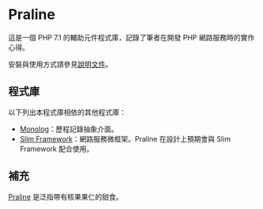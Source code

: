 Praline
=======

這是一個 PHP 7.1 的輔助元件程式庫，記錄了筆者在開發 PHP 網路服務時的實作心得。

安裝與使用方式請參見[說明文件](doc/README.md)。

程式庫
------

以下列出本程式庫相依的其他程式庫：

- [Monolog](https://github.com/Seldaek/monolog)：歷程記錄抽象介面。
- [Slim Framework](https://www.slimframework.com/)：網路服務微框架。Praline 在設計上預期會與 Slim Framework 配合使用。

補充
----

[Praline](https://en.wikipedia.org/wiki/Praline) 是泛指帶有核果果仁的甜食。
